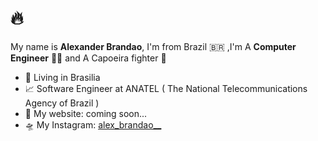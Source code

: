 # 🔥 

My name is **Alexander Brandao**, I'm from Brazil 🇧🇷 ,I'm A **Computer Engineer** 👨‍💻 and A Capoeira fighter 👊

- 📍  Living in Brasilia 
- 📈  Software Engineer at ANATEL ( The National Telecommunications Agency of Brazil )
- 📕  My website: coming soon...
- 🛸  My Instagram: [alex_brandao__](https://www.instagram.com/alex_brandao__/)

